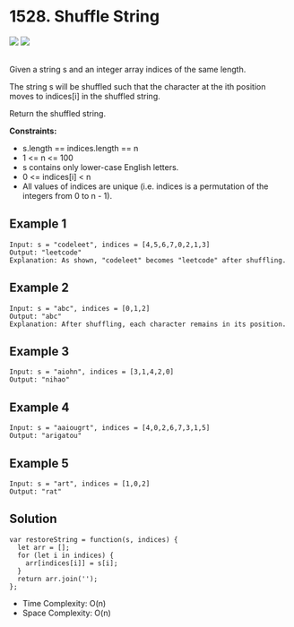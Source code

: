 
# 1528. Shuffle String

<div style={{ display: "flex", flex-direction: "column" }}>
  <img src="https://img.shields.io/badge/Level-Easy-brightgreen" />
  <img src="https://img.shields.io/badge/Sort-grey" />
</div>

<br /> Given a string s and an integer array indices of the same length.

The string s will be shuffled such that the character at the ith position moves to indices[i] in the shuffled string.

Return the shuffled string.

<strong>Constraints:</strong>
- s.length == indices.length == n
- 1 <= n <= 100
- s contains only lower-case English letters.
- 0 <= indices[i] < n
- All values of indices are unique (i.e. indices is a permutation of the integers from 0 to n - 1).

## Example 1

```
Input: s = "codeleet", indices = [4,5,6,7,0,2,1,3]
Output: "leetcode"
Explanation: As shown, "codeleet" becomes "leetcode" after shuffling.
```

## Example 2

```
Input: s = "abc", indices = [0,1,2]
Output: "abc"
Explanation: After shuffling, each character remains in its position.
```

## Example 3

```
Input: s = "aiohn", indices = [3,1,4,2,0]
Output: "nihao"
```

## Example 4

```
Input: s = "aaiougrt", indices = [4,0,2,6,7,3,1,5]
Output: "arigatou"
```

## Example 5

```
Input: s = "art", indices = [1,0,2]
Output: "rat"
```

## Solution
```
var restoreString = function(s, indices) {
  let arr = [];
  for (let i in indices) {
    arr[indices[i]] = s[i];
  }
  return arr.join('');
};
```
- Time Complexity: O(n)
- Space Complexity: O(n)
